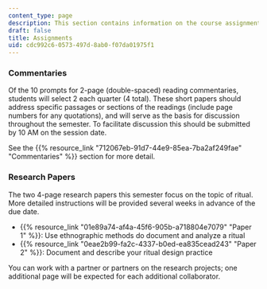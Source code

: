 ```yaml
---
content_type: page
description: This section contains information on the course assignments.
draft: false
title: Assignments
uid: cdc992c6-0573-497d-8ab0-f07da01975f1
---
```

### Commentaries

Of the 10 prompts for 2-page (double-spaced) reading commentaries, students will select 2 each quarter (4 total). These short papers should address specific passages or sections of the readings (include page numbers for any quotations), and will serve as the basis for discussion throughout the semester. To facilitate discussion this should be submitted by 10 AM on the session date.

See the {{% resource_link "712067eb-91d7-44e9-85ea-7ba2af249fae" "Commentaries" %}} section for more detail.

### Research Papers

The two 4-page research papers this semester focus on the topic of ritual. More detailed instructions will be provided several weeks in advance of the due date.

- {{% resource_link "01e89a74-af4a-45f6-905b-a718804e7079" "Paper 1" %}}: Use ethnographic methods do document and analyze a ritual
- {{% resource_link "0eae2b99-fa2c-4337-b0ed-ea835cead243" "Paper 2" %}}: Document and describe your ritual design practice

You can work with a partner or partners on the research projects; one additional page will be expected for each additional collaborator.
